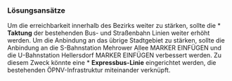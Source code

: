 ### Lösungsansätze 
Um die erreichbarkeit innerhalb des Bezirks weiter zu stärken, sollte die * **Taktung** der 
bestehenden Bus- und Straßenbahn Linien weiter erhöht werden. Um die Anbindung an das übrige Stadtgebiet zu stärken,
sollte die Anbindung an die S-Bahnstation Mehrower Allee MARKER EINFÜGEN und die U-Bahnstation Hellersdorf MARKER EINFÜGEN
verbessert werden. Zu diesem Zweck könnte eine * **Expressbus-Linie** eingerichtet werden, die bestehenden ÖPNV-Infrastruktur
miteinander verknüpft. 
